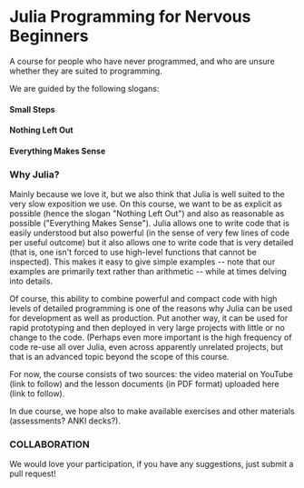 # Julia Programming for Nervous Beginners

A course for people who have never programmed, and who are unsure whether they are suited to programming.

We are guided by the following slogans:

#### Small Steps
#### Nothing Left Out
#### Everything Makes Sense

### Why Julia?

Mainly because we love it, but we also think that Julia is well suited to the very slow exposition we use. On this course, we want to be as explicit as possible (hence the slogan "Nothing Left Out") and also as reasonable as possible ("Everything Makes Sense"). Julia allows one to write code that is easily understood but also powerful (in the sense of very few lines of code per useful outcome) but it also allows one to write code that is very detailed (that is, one isn't forced to use high-level functions that cannot be inspected). This makes it easy to give simple examples -- note that our examples are primarily text rather than arithmetic -- while at times delving into details.

Of course, this ability to combine powerful and compact code with high levels of detailed programming is one of the reasons why Julia can be used for development as well as production. Put another way, it can be used for rapid prototyping and then deployed in very large projects with little or no change to the code. (Perhaps even more important is the high frequency of code re-use all over Julia, even across apparently unrelated projects, but that is an advanced topic beyond the scope of this course.

For now, the course consists of two sources: the video material on YouTube (link to follow) and the lesson documents (in PDF format) uploaded here (link to follow).

In due course, we hope also to make available exercises and other materials (assessments? ANKI decks?).


### COLLABORATION

We would love your participation, if you have any suggestions, just submit a pull request!
